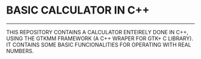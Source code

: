 # BASIC CALCULATOR IN C++
----------------------------------------------------------------------------------------
THIS REPOSITORY CONTAINS A CALCULATOR ENTEIRELY DONE IN C++, USING THE GTKMM FRAMEWORK (A C++ WRAPER FOR GTK+ C LIBRARY). IT CONTAINS SOME BASIC FUNCIONALITIES FOR OPERATING WITH REAL NUMBERS.
